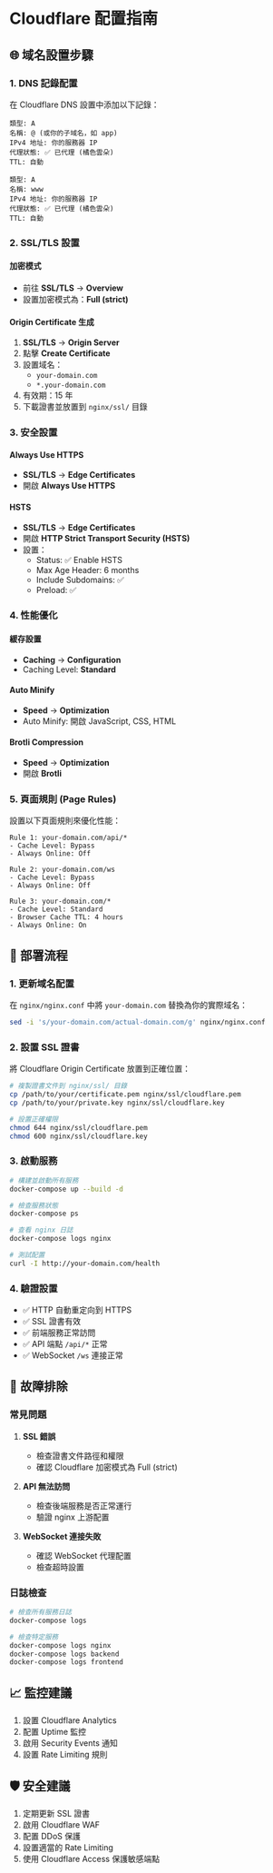 # Cloudflare 配置指南

## 🌐 域名設置步驟

### 1. DNS 記錄配置

在 Cloudflare DNS 設置中添加以下記錄：

```
類型: A
名稱: @ (或你的子域名，如 app)
IPv4 地址: 你的服務器 IP
代理狀態: ✅ 已代理 (橘色雲朵)
TTL: 自動
```

```
類型: A  
名稱: www
IPv4 地址: 你的服務器 IP
代理狀態: ✅ 已代理 (橘色雲朵)
TTL: 自動
```

### 2. SSL/TLS 設置

#### 加密模式
- 前往 **SSL/TLS** → **Overview**
- 設置加密模式為：**Full (strict)**

#### Origin Certificate 生成
1. **SSL/TLS** → **Origin Server**
2. 點擊 **Create Certificate**
3. 設置域名：
   - `your-domain.com`
   - `*.your-domain.com`
4. 有效期：15 年
5. 下載證書並放置到 `nginx/ssl/` 目錄

### 3. 安全設置

#### Always Use HTTPS
- **SSL/TLS** → **Edge Certificates**
- 開啟 **Always Use HTTPS**

#### HSTS
- **SSL/TLS** → **Edge Certificates**
- 開啟 **HTTP Strict Transport Security (HSTS)**
- 設置：
  - Status: ✅ Enable HSTS
  - Max Age Header: 6 months
  - Include Subdomains: ✅
  - Preload: ✅

### 4. 性能優化

#### 緩存設置
- **Caching** → **Configuration**
- Caching Level: **Standard**

#### Auto Minify
- **Speed** → **Optimization**
- Auto Minify: 開啟 JavaScript, CSS, HTML

#### Brotli Compression
- **Speed** → **Optimization**
- 開啟 **Brotli**

### 5. 頁面規則 (Page Rules)

設置以下頁面規則來優化性能：

```
Rule 1: your-domain.com/api/*
- Cache Level: Bypass
- Always Online: Off

Rule 2: your-domain.com/ws
- Cache Level: Bypass
- Always Online: Off

Rule 3: your-domain.com/*
- Cache Level: Standard
- Browser Cache TTL: 4 hours
- Always Online: On
```

## 🚀 部署流程

### 1. 更新域名配置

在 `nginx/nginx.conf` 中將 `your-domain.com` 替換為你的實際域名：

```bash
sed -i 's/your-domain.com/actual-domain.com/g' nginx/nginx.conf
```

### 2. 設置 SSL 證書

將 Cloudflare Origin Certificate 放置到正確位置：

```bash
# 複製證書文件到 nginx/ssl/ 目錄
cp /path/to/your/certificate.pem nginx/ssl/cloudflare.pem
cp /path/to/your/private.key nginx/ssl/cloudflare.key

# 設置正確權限
chmod 644 nginx/ssl/cloudflare.pem
chmod 600 nginx/ssl/cloudflare.key
```

### 3. 啟動服務

```bash
# 構建並啟動所有服務
docker-compose up --build -d

# 檢查服務狀態
docker-compose ps

# 查看 nginx 日誌
docker-compose logs nginx

# 測試配置
curl -I http://your-domain.com/health
```

### 4. 驗證設置

- ✅ HTTP 自動重定向到 HTTPS
- ✅ SSL 證書有效
- ✅ 前端服務正常訪問
- ✅ API 端點 `/api/*` 正常
- ✅ WebSocket `/ws` 連接正常

## 🔧 故障排除

### 常見問題

1. **SSL 錯誤**
   - 檢查證書文件路徑和權限
   - 確認 Cloudflare 加密模式為 Full (strict)

2. **API 無法訪問**
   - 檢查後端服務是否正常運行
   - 驗證 nginx 上游配置

3. **WebSocket 連接失敗**
   - 確認 WebSocket 代理配置
   - 檢查超時設置

### 日誌檢查

```bash
# 檢查所有服務日誌
docker-compose logs

# 檢查特定服務
docker-compose logs nginx
docker-compose logs backend
docker-compose logs frontend
```

## 📈 監控建議

1. 設置 Cloudflare Analytics
2. 配置 Uptime 監控
3. 啟用 Security Events 通知
4. 設置 Rate Limiting 規則

## 🛡️ 安全建議

1. 定期更新 SSL 證書
2. 啟用 Cloudflare WAF
3. 配置 DDoS 保護
4. 設置適當的 Rate Limiting
5. 使用 Cloudflare Access 保護敏感端點